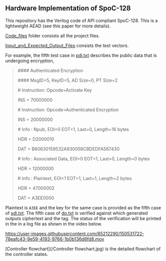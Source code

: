 ## Hardware Implementation of SpoC-128
This repository has the Verilog code of API compliant SpoC-128. This is a lightweight AEAD (see this paper for more details).

[Code_files](Code_files/) folder consists all the project files.

[Input_and_Expected_Output_Files](Input_and_Expected_Output_Files/) consists the test vectors.

For example, the fifth test case in [pdi.txt](Input_and_Expected_Output_Files/pdi.txt) describes the public data that is undergoing encryption,

>\#### Authenticated Encryption
>
>\#### MsgID=5, KeyID=5, AD Size=0, PT Size=2
>
>\# Instruction: Opcode=Activate Key
>
>INS = 70000000
>
>\# Instruction: Opcode=Authenticated Encryption
>
>INS = 20000000
>
>\# Info :                     Npub, EOI=0 EOT=1, Last=0, Length=16 bytes
>
>HDR = D2000010
>
>DAT = B60630159532A930058CBDEDFA567430
>
>\# Info :          Associated Data, EOI=0 EOT=1, Last=0, Length=0 bytes
>
>HDR = 12000000
>
>\# Info :                Plaintext, EOI=1 EOT=1, Last=1, Length=2 bytes
>
>HDR = 47000002
>
>DAT = A3EE0000

Plaintext is `A3EE` and the key for the same case is provided as the fifth case of [sdi.txt](Input_and_Expected_Output_Files/sdi.txt). The fifth case of [do.txt](Input_and_Expected_Output_Files/do.txt) is verified against which generated outputs ciphertext and the tag. The status of the verification will be printed in the in a log file as shown in the video below.

https://user-images.githubusercontent.com/85212290/150531722-78eafc43-9e59-4193-9766-1b0b136d6fd8.mov


[Controller flowchart](/Controller flowchart.jpg) is the detailed flowchart of the controller states.

